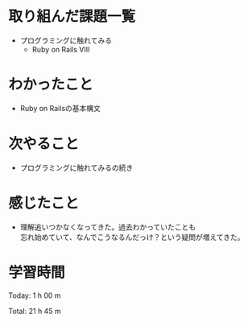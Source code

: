 # 取り組んだ課題一覧
- プログラミングに触れてみる
  - Ruby on Rails VIII

# わかったこと
- Ruby on Railsの基本構文

# 次やること
- プログラミングに触れてみるの続き
  
# 感じたこと
- 理解追いつかなくなってきた。過去わかっていたことも   
  忘れ始めていて、なんでこうなるんだっけ？という疑問が増えてきた。
  
# 学習時間
Today: 1 h 00 m

Total: 21 h 45 m
